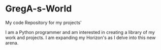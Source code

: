 # GregA-s-World
My code Repository for my projects'

I am a Python programmer and am interested in creating a library of my work and projects.
I am expanding my Horizon's as I delve into this new arena.
